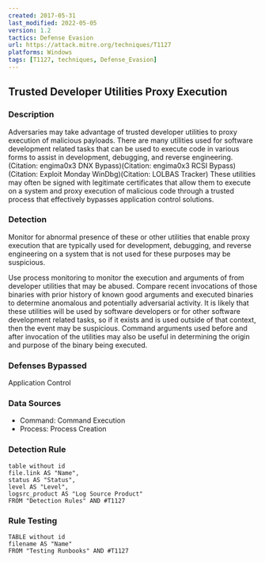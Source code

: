 ```yaml
---
created: 2017-05-31
last_modified: 2022-05-05
version: 1.2
tactics: Defense Evasion
url: https://attack.mitre.org/techniques/T1127
platforms: Windows
tags: [T1127, techniques, Defense_Evasion]
---
```


## Trusted Developer Utilities Proxy Execution

### Description

Adversaries may take advantage of trusted developer utilities to proxy execution of malicious payloads. There are many utilities used for software development related tasks that can be used to execute code in various forms to assist in development, debugging, and reverse engineering.(Citation: engima0x3 DNX Bypass)(Citation: engima0x3 RCSI Bypass)(Citation: Exploit Monday WinDbg)(Citation: LOLBAS Tracker) These utilities may often be signed with legitimate certificates that allow them to execute on a system and proxy execution of malicious code through a trusted process that effectively bypasses application control solutions.

### Detection

Monitor for abnormal presence of these or other utilities that enable proxy execution that are typically used for development, debugging, and reverse engineering on a system that is not used for these purposes may be suspicious.

Use process monitoring to monitor the execution and arguments of from developer utilities that may be abused. Compare recent invocations of those binaries with prior history of known good arguments and executed binaries to determine anomalous and potentially adversarial activity. It is likely that these utilities will be used by software developers or for other software development related tasks, so if it exists and is used outside of that context, then the event may be suspicious. Command arguments used before and after invocation of the utilities may also be useful in determining the origin and purpose of the binary being executed.

### Defenses Bypassed

Application Control

### Data Sources

  - Command: Command Execution
  -  Process: Process Creation
### Detection Rule

```dataview
table without id
file.link AS "Name",
status AS "Status",
level AS "Level",
logsrc_product AS "Log Source Product"
FROM "Detection Rules" AND #T1127
```

### Rule Testing

```dataview
TABLE without id
filename AS "Name"
FROM "Testing Runbooks" AND #T1127
```
